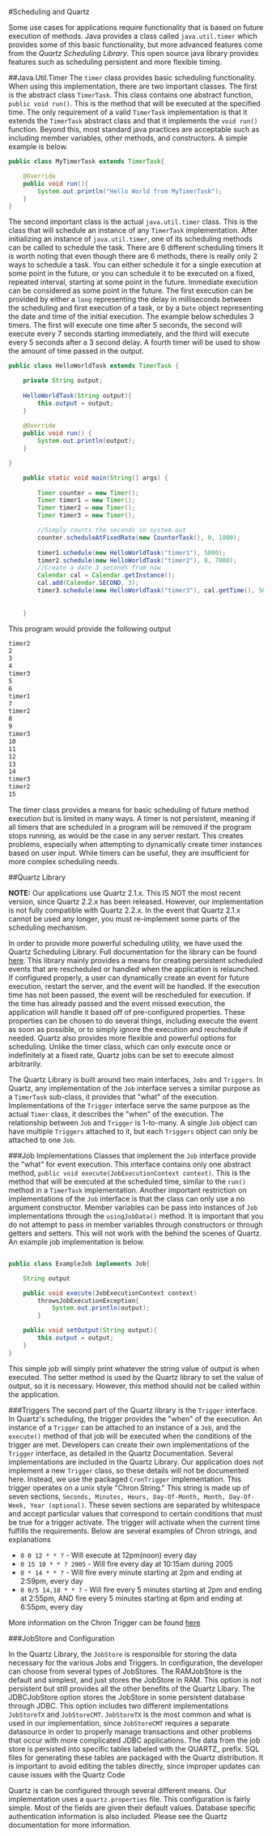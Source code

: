 #Scheduling and Quartz

Some use cases for applications require functionality that is based on future execution of methods. Java provides a class called `java.util.timer` which provides some of this basic functionality, but more advanced features come from the *Quartz Scheduling Library*. This open source java library provides features such as scheduling persistent and more flexible timing.

##Java.Util.Timer
The `timer` class provides basic scheduling functionality. When using this implementation, there are two important classes. The first is the abstract class `TimerTask`. This class contains one abstract function, `public void run()`. This is the method that will be executed at the specified time. The only requirement of a valid `TimerTask` implementation is that it extends the `TimerTask` abstract class and that it implements the `void run()` function. Beyond this, most standard java practices are acceptable such as including member variables, other methods, and constructors. A simple example is below.

```java
public class MyTimerTask extends TimerTask{

    @Override 
    public void run(){
        System.out.println("Hello World from MyTimerTask");
    }
} 
```

The second important class is the actual `java.util.timer` class. This is the class that will schedule an instance of any `TimerTask` implementation. After initializing an instance of `java.util.timer`, one of its scheduling methods can be called to schedule the task. There are 6 different scheduling timers
It is worth noting that even though there are 6 methods, there is really only 2 ways to schedule a task. You can either schedule it for a single execution at some point in the future, or you can schedule it to be executed on a fixed, repeated interval, starting at some point in the future. Immediate execution can be considered as some point in the future. The first execution can be provided by either a `long` representing the delay in milliseconds between the scheduling and first execution of a task, or by a `Date` object representing the date and time of the initial execution. The example below schedules 3 timers. The first will execute one time after 5 seconds, the second will execute every 7 seconds starting immediately, and the third will execute every 5 seconds after a 3 second delay. A fourth timer will be used to show the amount of time passed in the output.

```java
public class HelloWorldTask extends TimerTask {

    private String output;
    
    HelloWorldTask(String output){
        this.output = output;
    }
    
    @Override
    public void run() {
        System.out.println(output);
    }

}
```

```java
    public static void main(String[] args) {
          
        Timer counter = new Timer();
        Timer timer1 = new Timer();
        Timer timer2 = new Timer();
        Timer timer3 = new Timer();

        //Simply counts the seconds in system.out
        counter.scheduleAtFixedRate(new CounterTask(), 0, 1000);
          
        timer1.schedule(new HelloWorldTask("timer1"), 5000);
        timer2.schedule(new HelloWorldTask("timer2"), 0, 7000);
        //Create a date 3 seconds from now
        Calendar cal = Calendar.getInstance();
        cal.add(Calendar.SECOND, 3);
        timer3.schedule(new HelloWorldTask("timer3"), cal.getTime(), 5000);
        
        
    }
```
This program would provide the following output

```1
timer2
2
3
4
timer3
5
6
timer1
7
timer2
8
9
timer3
10
11
12
13
14
timer3
timer2
15
```
The timer class provides a means for basic scheduling of future method execution but is limited in many ways. A timer is not persistent, meaning if all timers that are scheduled in a program will be removed if the program stops running, as would be the case in any server restart. This creates problems, especially when attempting to dynamically create timer instances based on user input. While timers can be useful, they are insufficient for more complex scheduling needs. 

##Quartz Library

**NOTE:** Our applications use Quartz 2.1.x. This IS NOT the most recent version, since Quartz 2.2.x has been released. However, our implementation is not fully compatible with Quartz 2.2.x. In the event that Quartz 2.1.x cannot be used any longer, you must re-implement some parts of the scheduling mechanism. 

In order to provide more powerful scheduling utility, we have used the Quartz Scheduling Library. Full documentation for the library can be found [here](https://quartz-scheduler.org/documentation). This library mainly provides a means for creating persistent scheduled events that are rescheduled or handled when the application is relaunched. If configured properly, a user can dynamically create an event for future execution, restart the server, and the event will be handled. If the execution time has not been passed, the event will be rescheduled for execution. If the time has already passed and the event missed execution, the application will handle it based off of pre-configured properties. These properties can be chosen to do several things, including execute the event as soon as possible, or to simply ignore the execution and reschedule if needed. Quartz also provides more flexible and powerful options for scheduling. Unlike the timer class, which can only execute once or indefinitely at a fixed rate, Quartz jobs can be set to execute almost arbitrarily. 

The Quartz Library is built around two main interfaces, `Jobs` and `Triggers`. In Quartz, any implementation of the `Job` interface serves a similar purpose as a `TimerTask` sub-class, it provides that "what" of the execution. Implementations of the `Trigger` interface serve the same purpose as the actual `Timer` class, it describes the "when" of the execution. The relationship between `Job` and `Trigger` is 1-to-many. A single `Job` object can have multiple `Triggers` attached to it, but each `Triggers` object can only be attached to one `Job`.

###Job Implementations
Classes that implement the `Job` interface provide the "what" for event execution. This interface contains only one abstract method, `public void execute(JobExecutionContext context)`. This is the method that will be executed at the scheduled time, similar to the `run()` method in a `TimerTask` implementation. Another important restriction on implementations of the `Job` interface is that the class can only use a no argument constructor. Member variables can be pass into instances of `Job` implementations through the `usingJobData()` method. It is important that you do not attempt to pass in member variables through constructors or through getters and setters. This will not work with the behind the scenes of Quartz. An example job implementation is below.

```java

public class ExampleJob implements Job{

    String output

    public void execute(JobExecutionContext context) 
        throwsJobExecutionException{
            System.out.println(output);
        }

    public void setOutput(String output){
        this.output = output;
    }
}
```

This simple job will simply print whatever the string value of output is when executed. The setter method is used by the Quartz library to set the value of output, so it is necessary. However, this method should not be called within the application. 

###Triggers
The second part of the Quartz library is the `Trigger` interface. In Quartz's scheduling, the trigger provides the "when" of the execution. An instance of a `Trigger` can be attached to an instance of a `Job`, and the `execute()` method of that job will be executed when the conditions of the trigger are met. Developers can create their own implementations of the `Trigger` interface, as detailed in the Quartz Documentation. Several implementations are included in the Quartz Library. Our application does not implement a new `Trigger` class, so these details will not be documented here. Instead, we use the packaged `CronTrigger` implementation. This trigger operates on a unix style "Chron String." This string is made up of seven sections, `Seconds, Minutes, Hours, Day-Of-Month, Month, Day-Of-Week, Year (optional)`. These seven sections are separated by whitespace and accept particular values that correspond to certain conditions that must be true for a trigger activate. The trigger will activate when the current time fulfills the requirements. Below are several examples of Chron strings, and explanations

* `0 0 12 * * ?` - Will execute at 12pm(noon) every day
* `0 15 10 * * ? 2005` - Will fire every day at 10:15am during 2005
* `0 * 14 * * ?` - Will fire every minute starting at 2pm and ending at 2:59pm, every day
* `0 0/5 14,18 * * ?` - Will fire every 5 minutes starting at 2pm and ending at 2:55pm, AND fire every 5 minutes starting at 6pm and ending at 6:55pm, every day

More information on the Chron Trigger can be found [here](https://quartz-scheduler.org/documentation/quartz-2.1.x/tutorials/crontrigger)

###JobStore and Configuration

In the Quartz Library, the `JobStore` is responsible for storing the data necessary for the various Jobs and Triggers. In configuration, the developer can choose from several types of JobStores. The RAMJobStore is the default and simplest, and just stores the JobStore in RAM. This option is not persistent but still provides all the other benefits of the Quartz Libary. The JDBCJobStore option stores the JobStore in some persistent database through JDBC. This option includes two different implementations `JobStoreTX` and `JobStoreCMT`. `JobStoreTX` is the most common and what is used in our implementation, since `JobStoreCMT` requires a separate datasource in order to properly manage transactions and other problems that occur with more complicated JDBC applications. The data from the job store is persisted into specific tables labeled with the QUARTZ_ prefix. SQL files for generating these tables are packaged with the Quartz distribution. It is important to avoid editing the tables directly, since improper updates can cause issues with the Quartz Code

Quartz is can be configured through several different means. Our implementation uses a `quartz.properties` file. This configuration is fairly simple. Most of the fields are given their default values. Database specific authentication information is also included. Please see the Quartz documentation for more information.

